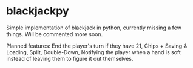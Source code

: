 # blackjackpy
Simple implementation of blackjack in python, currently missing a few things. Will be commented more soon.

Planned features: End the player's turn if they have 21, Chips + Saving & Loading, Split, Double-Down, Notifying the player when a hand is soft instead of leaving them to figure it out themselves.
